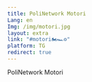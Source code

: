```yaml
---
title: PoliNetwork Motori
Lang: en
Img: /img/motori.jpg
layout: extra
link: "#motori🏍🏎⚙️"
platform: TG
redirect: true
---
```

PoliNetwork Motori
